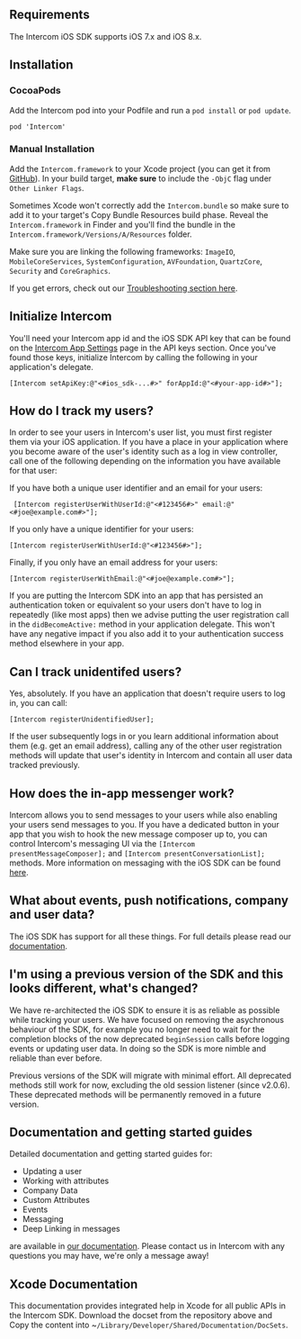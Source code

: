 ## Requirements
The Intercom iOS SDK supports iOS 7.x and iOS 8.x.

## Installation

### CocoaPods
Add the Intercom pod into your Podfile and run a `pod install` or `pod update`.
	
	pod 'Intercom'
	
### Manual Installation 

Add the `Intercom.framework` to your Xcode project (you can get it from [GitHub](https://github.com/intercom/intercom-ios/tree/master/Intercom)). In your build target, **make sure** to include the `-ObjC` flag under `Other Linker Flags`. 

Sometimes Xcode won't correctly add the `Intercom.bundle` so make sure to add it to your target's Copy Bundle Resources build phase. Reveal the `Intercom.framework` in Finder and you'll find the bundle in the `Intercom.framework/Versions/A/Resources` folder.

Make sure you are linking the following frameworks: `ImageIO`, `MobileCoreServices`, `SystemConfiguration`, `AVFoundation`, `QuartzCore`, `Security` and `CoreGraphics`. 

If you get errors, check out our [Troubleshooting section here](http://docs.intercom.io/Install-on-your-mobile-product/install-the-intercom-ios-sdk#-troubleshooting-installation).


## Initialize Intercom
You'll need your Intercom app id and the iOS SDK API key that can be found on the [Intercom App Settings](https://app.intercom.io/) page in the API keys section. Once you've found those keys, initialize Intercom by calling the following in your application's delegate.

    [Intercom setApiKey:@"<#ios_sdk-...#>" forAppId:@"<#your-app-id#>"];

## How do I track my users?
 
In order to see your users in Intercom's user list, you must first register them via your iOS application. If you have a place in your application where you become aware of the user's identity such as a log in view controller, call one of the following depending on the information you have available for that user:

 If you have both a unique user identifier and an email for your users:
 
	 [Intercom registerUserWithUserId:@"<#123456#>" email:@"<#joe@example.com#>"];
	 
 If you only have a unique identifier for your users:
 
    [Intercom registerUserWithUserId:@"<#123456#>"];
 
 Finally, if you only have an email address for your users:

    [Intercom registerUserWithEmail:@"<#joe@example.com#>"];
    
If you are putting the Intercom SDK into an app that has persisted an authentication token or equivalent so your users don't have to log in repeatedly (like most apps) then we advise putting the user registration call in the `didBecomeActive:` method in your application delegate. This won't have any negative impact if you also add it to your authentication success method elsewhere in your app.

## Can I track unidentifed users?
 
Yes, absolutely. If you have an application that doesn't require users to log in, you can call:
 
    [Intercom registerUnidentifiedUser];
 
If the user subsequently logs in or you learn additional information about them (e.g. get an email address), calling any of the other user registration methods will update that user's identity in Intercom and contain all user data tracked previously.

## How does the in-app messenger work?

Intercom allows you to send messages to your users while also enabling your users send messages to you. If you have a dedicated button in your app that you wish to hook the new message composer up to, you can control Intercom's messaging UI via the `[Intercom presentMessageComposer];` and `[Intercom presentConversationList];` methods. More information on messaging with the iOS SDK can be found [here](http://docs.intercom.io/configure-ios-sdk#messaging).

## What about events, push notifications, company and user data?

The iOS SDK has support for all these things. For full details please read our [documentation](http://docs.intercom.io/configure-ios-sdk).

 
## I'm using a previous version of the SDK and this looks different, what's changed?
 
We have re-architected the iOS SDK to ensure it is as reliable as possible while tracking your users. We have focused on removing the asychronous behaviour of the SDK, for example you no longer need to wait for the completion blocks of the now deprecated `beginSession` calls before logging events or updating user data.  In doing so the SDK is more nimble and reliable than ever before.

Previous versions of the SDK will migrate with minimal effort. All deprecated methods still work for now, excluding the old session listener (since v2.0.6). These deprecated methods will be permanently removed in a future version.

## Documentation and getting started guides
 
Detailed documentation and getting started guides for:

- Updating a user
- Working with attributes
- Company Data
- Custom Attributes
- Events
- Messaging
- Deep Linking in messages

are available in [our documentation](http://docs.intercom.io/Install-on-your-mobile-product). Please contact us in Intercom with any questions you may have, we're only a message away!

## Xcode Documentation

This documentation provides integrated help in Xcode for all public APIs in the Intercom SDK. Download the docset from the repository above and Copy the content into ~`/Library/Developer/Shared/Documentation/DocSets`.